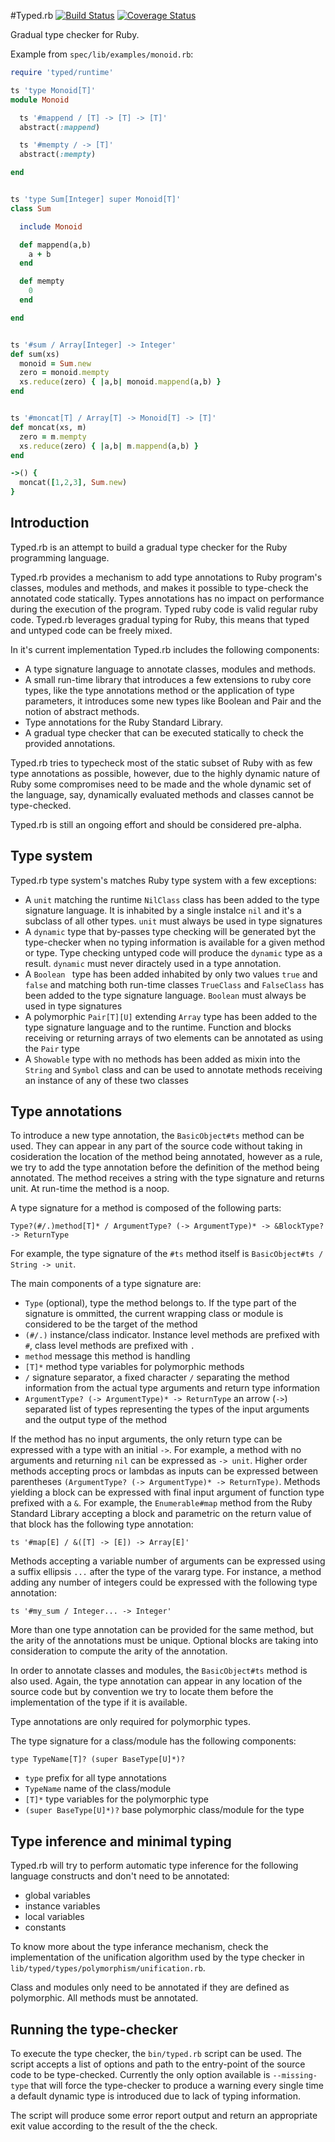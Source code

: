 #Typed.rb [![Build Status](https://circleci.com/gh/antoniogarrote/typed.rb.png?circle-token=:circle-token)](https://circleci.com/gh/antoniogarrote/typed.rb/tree/master) [![Coverage Status](https://coveralls.io/repos/github/antoniogarrote/typed.rb/badge.svg?branch=master)](https://coveralls.io/github/antoniogarrote/typed.rb?branch=master)

Gradual type checker for Ruby.

Example from `spec/lib/examples/monoid.rb`:

```ruby
require 'typed/runtime'

ts 'type Monoid[T]'
module Monoid

  ts '#mappend / [T] -> [T] -> [T]'
  abstract(:mappend)

  ts '#mempty / -> [T]'
  abstract(:mempty)

end


ts 'type Sum[Integer] super Monoid[T]'
class Sum

  include Monoid

  def mappend(a,b)
    a + b
  end

  def mempty
    0
  end

end


ts '#sum / Array[Integer] -> Integer'
def sum(xs)
  monoid = Sum.new
  zero = monoid.mempty
  xs.reduce(zero) { |a,b| monoid.mappend(a,b) }
end


ts '#moncat[T] / Array[T] -> Monoid[T] -> [T]'
def moncat(xs, m)
  zero = m.mempty
  xs.reduce(zero) { |a,b| m.mappend(a,b) }
end

->() {
  moncat([1,2,3], Sum.new)
}
```


## Introduction

Typed.rb is an attempt to build a gradual type checker for the Ruby programming language.

Typed.rb provides a mechanism to add type annotations to Ruby program's classes, modules and methods, and makes it possible to type-check the annotated code statically.
Types annotations has no impact on performance during the execution of the program. Typed ruby code is valid regular ruby code.
Typed.rb leverages gradual typing for Ruby, this means that typed and untyped code can be freely mixed.

In it's current implementation Typed.rb includes the following components:

- A type signature language to annotate classes, modules and methods.
- A small run-time library that introduces a few extensions to ruby core types, like the type annotations method or the application of type parameters, it introduces some new types like Boolean and Pair and the notion of abstract methods.
- Type annotations for the Ruby Standard Library.
- A gradual type checker that can be executed statically to check the provided annotations.

Typed.rb tries to typecheck most of the static subset of Ruby with as few type annotations as possible, however, due to the highly dynamic nature of Ruby some compromises need to be made and the whole dynamic set of the language, say, dynamically evaluated methods and classes cannot be type-checked.

Typed.rb is still an ongoing effort and should be considered pre-alpha.


## Type system

Typed.rb type system's matches Ruby type system with a few exceptions:

- A ```unit``` matching the runtime ```NilClass``` class has been added to the type signature language. It is inhabited by a single instalce ```nil``` and it's a subclass of all other types. ```unit``` must always be used in type signatures
- A ```dynamic``` type that by-passes type checking will be generated byt the type-checker when no typing information is available for a given method or type. Type checking untyped code will produce the ```dynamic``` type as a result. ```dynamic``` must never diractely used in a type annotation.
- A ```Boolean ``` type has been added inhabited by only two values ```true``` and ```false``` and matching both run-time classes ```TrueClass``` and ```FalseClass``` has been added to the type signature language. ```Boolean``` must always be used in type signatures
- A polymorphic ```Pair[T][U]``` extending ```Array``` type has been added to the type signature language and to the runtime. Function and blocks receiving or returning arrays of two elements can be annotated as using the ```Pair``` type
- A ```Showable``` type with no methods has been added as mixin into the ```String``` and ```Symbol``` class and can be used to annotate methods receiving an instance of any of these two classes


## Type annotations

To introduce a new type annotation, the ```BasicObject#ts``` method can be used. They can appear in any part of the source code without taking in cosideration the location of the method being annotated, however as a rule, we try to add the type annotation before the definition of the method being annotated.
The method receives a string with the type signature and returns unit. At run-time the method is a noop.

A type signature for a method is composed of the following parts:

```
Type?(#/.)method[T]* / ArgumentType? (-> ArgumentType)* -> &BlockType? -> ReturnType
```

For example, the type signature of the ```#ts``` method itself is ```BasicObject#ts / String -> unit```.

The main components of a type signature are:

- ```Type``` (optional), type the method belongs to. If the type part of the signature is ommitted, the current wrapping class or module is considered to be the target of the method
- ```(#/.)``` instance/class indicator. Instance level methods are prefixed with ```#```, class level methods are prefixed with ```.```
- ```method``` message this method is handling
- ```[T]*``` method type variables for polymorphic methods
- ```/``` signature separator, a fixed character ```/``` separating the method information from the actual type arguments and return type information
- ```ArgumentType? (-> ArgumentType)* -> ReturnType``` an arrow (```->```) separated list of types representing the types of the input arguments and the output type of the method

If the method has no input arguments, the only return type can be expressed with a type with an initial ```->```. For example, a method with no arguments and returning ```nil``` can be expressed as ```-> unit```.
Higher order methods accepting procs or lambdas as inputs can be expressed between parentheses ```(ArgumentType? (-> ArgumentType)* -> ReturnType)```. Methods yielding a block can be expressed with final input argument of function type prefixed with a ```&```.
For example, the ```Enumerable#map``` method from the Ruby Standard Library accepting a block and parametric on the return value of that block has the following type annotation:

```
ts '#map[E] / &([T] -> [E]) -> Array[E]'
```

Methods accepting a variable number of arguments can be expressed using a suffix ellipsis ```...``` after the type of the vararg type. For instance, a method adding any number of integers could be expressed with the following type annotation:

```
ts '#my_sum / Integer... -> Integer'
```

More than one type annotation can be provided for the same method, but the arity of the annotations must be unique. Optional blocks are taking into consideration to compute the arity of the annotation.

In order to annotate classes and modules, the ```BasicObject#ts``` method is also used. Again, the type annotation can appear in any location of the source code but by convention we try to locate them before the implementation of the type if it is available.

Type annotations are only required for polymorphic types.

The type signature for a class/module has the following components:

```
type TypeName[T]? (super BaseType[U]*)?
```

- ```type``` prefix for all type annotations
- ```TypeName``` name of the class/module
- ```[T]*``` type variables for the polymorphic type
- ```(super BaseType[U]*)?``` base polymorphic class/module for the type


## Type inference and minimal typing

Typed.rb will try to perform automatic type inference for the following language constructs and don't need to be annotated:

- global variables
- instance variables
- local variables
- constants

To know more about the type inferance mechanism, check the implementation of the unification algorithm used by the type checker in ```lib/typed/types/polymorphism/unification.rb```.

Class and modules only need to be annotated if they are defined as polymorphic. All methods must be annotated.

## Running the type-checker

To execute the type checker, the ```bin/typed.rb``` script can be used. The script accepts a list of options and path to the entry-point of the source code to be type-checked. Currently the only option available is ```--missing-type``` that will force the type-checker to produce a warning every single time a default dynamic type is introduced due to lack of typing information.

The script will produce some error report output and return an appropriate exit value according to the result of the the check.
